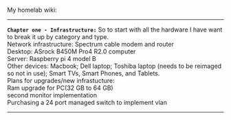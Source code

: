 My homelab wiki:
_________________________________________________________________________________
**`Chapter one - Infrastructure:`**
So to start with all the hardware I have want to break it up by category and type.
<br>
Network infrastructure: Spectrum cable modem and router
<br>
Desktop: ASrock B450M Pro4 R2.0 computer
<br>
Server: Raspberry pi 4 model B
<br>
Other devices: Macbook; Dell laptop; Toshiba laptop (needs to be reimaged so not in use); Smart TVs, Smart Phones, and Tablets.
<br>
Plans for upgrades/new infrastucture:
<br>
Ram upgrade for PC(32 GB to 64 GB)
<br>
second monitor implementation
<br>
Purchasing a 24 port managed switch to implement vlan

_________________________________________________________________________________
